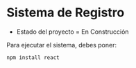 <h1> Sistema de Registro </h1>

- Estado del proyecto = En Construcción 

Para ejecutar el sistema, debes poner:

```npm install react```
